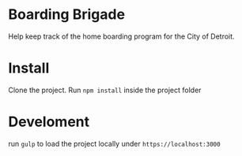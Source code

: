 # Boarding Brigade
Help keep track of the home boarding program for the City of Detroit.

# Install
Clone the project. Run `npm install` inside the project folder

# Develoment
run `gulp` to load the project locally under `https://localhost:3000`
